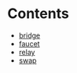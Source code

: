 

# Contents
- [bridge](/src/bridge)
- [faucet](/src/faucet)
- [relay](/src/relay)
- [swap](/src/swap)
